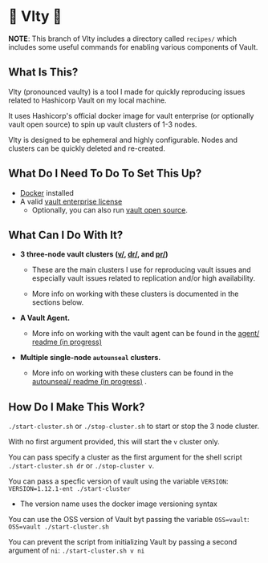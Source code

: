 # 🤖 Vlty 🤖

**NOTE**: This branch of Vlty includes a directory called `recipes/` which includes some useful commands for enabling various components of Vault.

## What Is This?
Vlty (pronounced vaulty) is a tool I made for quickly reproducing issues related to Hashicorp Vault on my local machine.

It uses Hashicorp's official docker image for vault enterprise (or optionally vault open source) to spin up vault clusters of 1-3 nodes.

Vlty is designed to be ephemeral and highly configurable. Nodes and clusters can be quickly deleted and re-created. 

## What Do I Need To Do To Set This Up?
- [Docker](https://www.docker.com/) installed
- A valid [vault enterprise license](https://www.hashicorp.com/products/vault/pricing)
    - Optionally, you can also run [vault open source](https://hub.docker.com/r/hashicorp/vault).

## What Can I Do With It?
- **3 three-node vault clusters ([v/](./v), [dr/](./dr), and [pr/](./pr))**
    - These are the main clusters I use for reproducing vault issues and especially vault issues related to replication and/or high availability.

    - More info on working with these clusters is documented in the sections below.

- **A Vault Agent.**
    - More info on working with the vault agent can be found in the [agent/ readme (in progress)](./agent/)

- **Multiple single-node `autounseal` clusters.**
    - More info on working with these clusters can be found in the [autounseal/ readme (in progress)](./autounseal) .
    
## How Do I Make This Work?
`./start-cluster.sh` or `./stop-cluster.sh` to start or stop the 3 node cluster. 

With no first argument provided, this will start the `v` cluster only. 

You can pass specify a cluster as the first argument for the shell script `./start-cluster.sh dr` or `./stop-cluster v`.

You can pass a specfic version of vault using the variable `VERSION`: `VERSION=1.12.1-ent ./start-cluster`
- The version name uses the docker image versioning syntax

You can use the OSS version of Vault byt passing the variable `OSS=vault`: `OSS=vault ./start-cluster.sh`

You can prevent the script from initializing Vault by passing a second argument of `ni`: `./start-cluster.sh v ni`